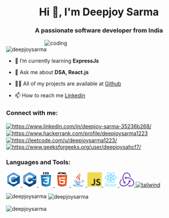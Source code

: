 <h1 align="center">Hi 👋, I'm Deepjoy Sarma</h1>
<h3 align="center">A passionate software developer from India</h3>

<img align="right" alt="coding" width="400" src="https://user-images.githubusercontent.com/55389276/140866485-8fb1c876-9a8f-4d6a-98dc-08c4981eaf70.gif">

<p align="left"> <img src="https://komarev.com/ghpvc/?username=deepjoysarma&label=Profile%20views&color=0e75b6&style=flat" alt="deepjoysarma" /> </p>

- 🌱 I’m currently learning **ExpressJs**

- 💬 Ask me about **DSA, React.js**

- 👨‍💻 All of my projects are available at [Github](https://github.com/Deepjoysarma?tab=repositories)

- 📫 How to reach me [Linkedin](https://www.linkedin.com/in/deepjoy-sarma-35236b268/)

<h3 align="left">Connect with me:</h3>
<p align="left">
<a href="https://linkedin.com/in/https://www.linkedin.com/in/deepjoy-sarma-35236b268/" target="blank"><img align="center" src="https://raw.githubusercontent.com/rahuldkjain/github-profile-readme-generator/master/src/images/icons/Social/linked-in-alt.svg" alt="https://www.linkedin.com/in/deepjoy-sarma-35236b268/" height="30" width="40" /></a>
<a href="https://www.hackerrank.com/https://www.hackerrank.com/profile/deepjoysarma1223" target="blank"><img align="center" src="https://raw.githubusercontent.com/rahuldkjain/github-profile-readme-generator/master/src/images/icons/Social/hackerrank.svg" alt="https://www.hackerrank.com/profile/deepjoysarma1223" height="30" width="40" /></a>
<a href="https://www.leetcode.com/https://leetcode.com/u/deepjoysarma1223/" target="blank"><img align="center" src="https://raw.githubusercontent.com/rahuldkjain/github-profile-readme-generator/master/src/images/icons/Social/leet-code.svg" alt="https://leetcode.com/u/deepjoysarma1223/" height="30" width="40" /></a>
<a href="https://auth.geeksforgeeks.org/user/https://www.geeksforgeeks.org/user/deepjoysahcf7/" target="blank"><img align="center" src="https://raw.githubusercontent.com/rahuldkjain/github-profile-readme-generator/master/src/images/icons/Social/geeks-for-geeks.svg" alt="https://www.geeksforgeeks.org/user/deepjoysahcf7/" height="30" width="40" /></a>
</p>

<h3 align="left">Languages and Tools:</h3>
<p align="left"> <a href="https://www.cprogramming.com/" target="_blank" rel="noreferrer"> <img src="https://raw.githubusercontent.com/devicons/devicon/master/icons/c/c-original.svg" alt="c" width="40" height="40"/> </a> <a href="https://www.w3schools.com/cpp/" target="_blank" rel="noreferrer"> <img src="https://raw.githubusercontent.com/devicons/devicon/master/icons/cplusplus/cplusplus-original.svg" alt="cplusplus" width="40" height="40"/> </a> <a href="https://www.w3schools.com/css/" target="_blank" rel="noreferrer"> <img src="https://raw.githubusercontent.com/devicons/devicon/master/icons/css3/css3-original-wordmark.svg" alt="css3" width="40" height="40"/> </a> <a href="https://www.w3.org/html/" target="_blank" rel="noreferrer"> <img src="https://raw.githubusercontent.com/devicons/devicon/master/icons/html5/html5-original-wordmark.svg" alt="html5" width="40" height="40"/> </a> <a href="https://www.java.com" target="_blank" rel="noreferrer"> <img src="https://raw.githubusercontent.com/devicons/devicon/master/icons/java/java-original.svg" alt="java" width="40" height="40"/> </a> <a href="https://developer.mozilla.org/en-US/docs/Web/JavaScript" target="_blank" rel="noreferrer"> <img src="https://raw.githubusercontent.com/devicons/devicon/master/icons/javascript/javascript-original.svg" alt="javascript" width="40" height="40"/> </a> <a href="https://reactjs.org/" target="_blank" rel="noreferrer"> <img src="https://raw.githubusercontent.com/devicons/devicon/master/icons/react/react-original-wordmark.svg" alt="react" width="40" height="40"/> </a> <a href="https://redux.js.org" target="_blank" rel="noreferrer"> <img src="https://raw.githubusercontent.com/devicons/devicon/master/icons/redux/redux-original.svg" alt="redux" width="40" height="40"/> </a> <a href="https://tailwindcss.com/" target="_blank" rel="noreferrer"> <img src="https://www.vectorlogo.zone/logos/tailwindcss/tailwindcss-icon.svg" alt="tailwind" width="40" height="40"/> </a> </p>

<p><img align="left" src="https://github-readme-stats.vercel.app/api/top-langs?username=deepjoysarma&show_icons=true&locale=en&layout=compact" alt="deepjoysarma" /></p>

<p>&nbsp;<img align="center" src="https://github-readme-stats.vercel.app/api?username=deepjoysarma&show_icons=true&locale=en" alt="deepjoysarma" /></p>

<p><img align="center" src="https://github-readme-streak-stats.herokuapp.com/?user=deepjoysarma&" alt="deepjoysarma" /></p>
